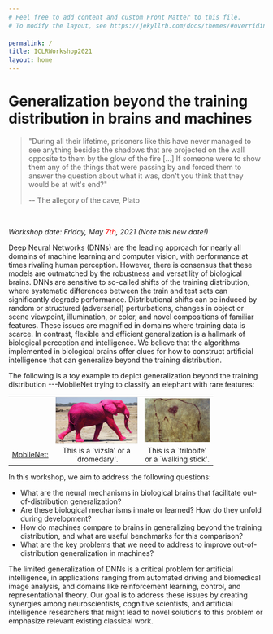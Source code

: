 ```yaml
---
# Feel free to add content and custom Front Matter to this file.
# To modify the layout, see https://jekyllrb.com/docs/themes/#overriding-theme-defaults

permalink: /
title: ICLRWorkshop2021
layout: home
---
```


#  Generalization beyond the training distribution in brains and machines 


>  "During all their lifetime, prisoners like this have never managed to see anything besides the shadows that are projected on the wall opposite to them by the glow of the fire [...] If someone were to show them any of the things that were passing by and forced them to answer the question about what it was, don't you think that they would be at wit's end?"
>
> -- The allegory of the cave, Plato


<br>

<p style="text-align: left"><em> Workshop date: Friday, May <font color="red">7th</font color="red">, 2021 (Note this new date!)</em></p>


Deep Neural Networks (DNNs) are the leading approach for nearly all domains of machine learning and computer vision, with performance at times rivaling human perception. However, there is consensus that these models are outmatched by the robustness and versatility of biological brains. DNNs are sensitive to so-called shifts of the training distribution, where systematic differences between the train and test sets can significantly degrade performance. Distributional shifts can be induced by random or structured (adversarial) perturbations, changes in object or scene viewpoint, illumination, or color, and novel compositions of familiar features. These issues are magnified in domains where training data is scarce. In contrast, flexible and efficient generalization is a hallmark of biological perception and intelligence. We believe that the algorithms implemented in biological brains offer clues for how to construct artificial intelligence that can generalize beyond the training distribution.

The following is a toy example to depict generalization beyond the training distribution ---MobileNet trying to classify an elephant with rare features:



 <table style="width:80%; border: none !important; background: transparent !important; text-align: center !important;" >
  <tr style="border: none !important; background: transparent !important; text-align: center !important;">
    <td style="border: none !important; background: transparent !important; text-align: center !important;"></td>
    <td style="border: none !important; background: transparent !important; text-align: center !important;"><img align="center" src="https://raw.githubusercontent.com/iclr2021generalization/iclr2021generalization.github.io/main/assets/img/elephant2.jpg" width="350"></td>
    <td style="border: none !important; background: transparent !important; text-align: center !important;"><img align="center" src="https://raw.githubusercontent.com/iclr2021generalization/iclr2021generalization.github.io/main/assets/img/elephant1.png" width="300" class="flip-horizontally"></td>
  </tr>
  <tr style="border: none !important; background: transparent !important; text-align: center !important;">
    <td style="border: none !important; background: transparent !important; text-align: center !important;">
<a href="https://storage.googleapis.com/tfjs-examples/mobilenet/dist/index.html">MobileNet:</a>
  </td>
    <td style="border: none !important; background: transparent !important; text-align: center !important;">This is a `vizsla' or a `dromedary'. </td>
    <td style="border: none !important; background: transparent !important; text-align: center !important;">This is a `trilobite' or a `walking stick'.  </td>
  </tr>
</table> 







In this workshop, we aim to address the following questions: 
* What are the neural mechanisms in biological brains that facilitate out-of-distribution generalization?   
* Are these biological mechanisms innate or learned? How do they unfold during development? 
* How do machines compare to brains in generalizing beyond the training distribution, and what are useful benchmarks for this comparison?  
* What are the key problems that we need to address to improve out-of-distribution generalization in machines?   

The limited generalization of DNNs is a critical problem for artificial intelligence, in applications ranging from automated driving and biomedical image analysis, and domains like reinforcement learning, control, and representational theory. Our goal is to address these issues by creating synergies among neuroscientists, cognitive scientists, and artificial intelligence researchers that might lead to novel solutions to this problem or emphasize relevant existing classical work.

